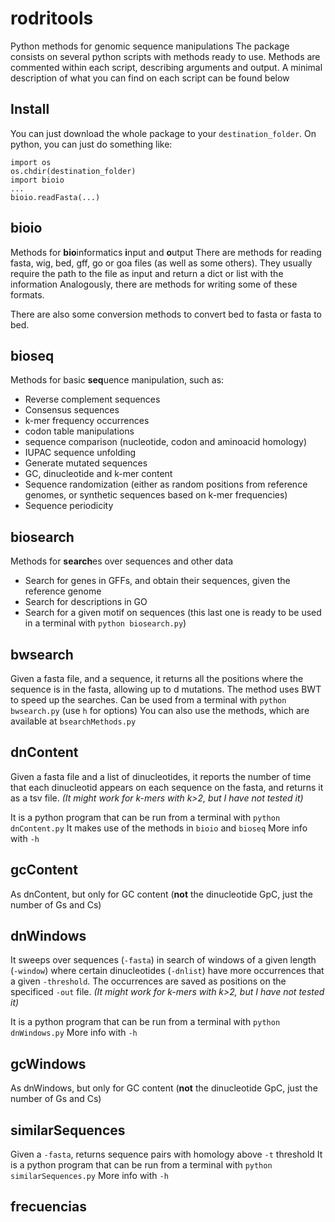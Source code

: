 # rodritools
Python methods for genomic sequence manipulations
The package consists on several python scripts with methods ready to use. Methods are commented within each script, describing arguments and output.
A minimal description of what you can find on each script can be found below

## Install
You can just download the whole package to your `destination_folder`. On python, you can just do something like:
```
import os
os.chdir(destination_folder)
import bioio
...
bioio.readFasta(...)
```

## bioio
Methods for **bio**informatics **i**nput and **o**utput
There are methods for reading fasta, wig, bed, gff, go or goa files (as well as some others). They usually require the path to the file as input and return a dict or list with the information
Analogously, there are methods for writing some of these formats.

There are also some conversion methods to convert bed to fasta or fasta to bed.

## bioseq
Methods for basic **seq**uence manipulation, such as:
* Reverse complement sequences
* Consensus sequences
* k-mer frequency occurrences
* codon table manipulations
* sequence comparison (nucleotide, codon and aminoacid homology)
* IUPAC sequence unfolding
* Generate mutated sequences
* GC, dinucleotide and k-mer content
* Sequence randomization (either as random positions from reference genomes, or synthetic sequences based on k-mer frequencies)
* Sequence periodicity

## biosearch
Methods for **search**es over sequences and other data
* Search for genes in GFFs, and obtain their sequences, given the reference genome
* Search for descriptions in GO
* Search for a given motif on sequences (this last one is ready to be used in a terminal with `python biosearch.py`)

## bwsearch
Given a fasta file, and a sequence, it returns all the positions where the sequence is in the fasta, allowing up to d mutations.
The method uses BWT to speed up the searches.
Can be used from a terminal with `python bwsearch.py` (use `h` for options)
You can also use the methods, which are available at `bsearchMethods.py`

## dnContent
Given a fasta file and a list of dinucleotides, it reports the number of time that each dinucleotid appears on each sequence on the fasta, and returns it as a tsv file.
*(It might work for k-mers with k>2, but I have not tested it)*

It is a python program that can be run from a terminal with `python dnContent.py`
It makes use of the methods in `bioio` and `bioseq`
More info with `-h`

## gcContent
As dnContent, but only for GC content (**not** the dinucleotide GpC, just the number of Gs and Cs)

## dnWindows
It sweeps over sequences (`-fasta`) in search of windows of a given length (`-window`) where certain dinucleotides (`-dnlist`) have more occurrences that a given `-threshold`. The occurrences are saved as positions on the specificed `-out` file.
*(It might work for k-mers with k>2, but I have not tested it)*

It is a python program that can be run from a terminal with `python dnWindows.py`
More info with `-h`

## gcWindows
As dnWindows, but only for GC content (**not** the dinucleotide GpC, just the number of Gs and Cs)


## similarSequences
Given a `-fasta`, returns sequence pairs with homology above `-t` threshold
It is a python program that can be run from a terminal with `python similarSequences.py`
More info with `-h`

## frecuencias

